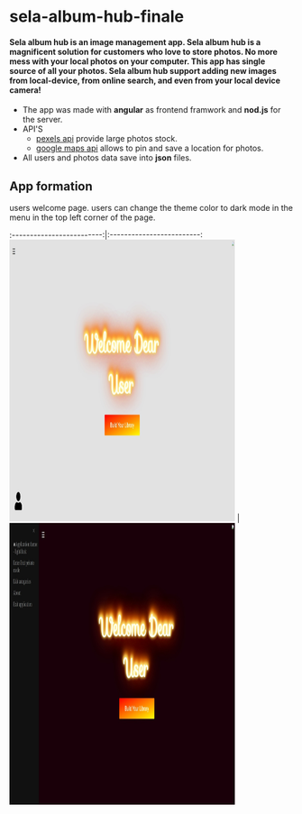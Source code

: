 # sela-album-hub-finale

#### Sela album hub is an image management app. Sela album hub is a magnificent solution for customers who love to store photos. No more mess with your local photos on your computer. This app has single source of all your photos.  Sela album hub support adding new images from local-device, from online search, and even from your local device camera!

- The app was made with __angular__ as frontend framwork and __nod.js__ for the server. 
- API'S
    - [pexels api](https://www.pexels.com/api/) provide large photos stock.
    - [google maps api](https://cloud.google.com/maps-platform) allows to pin and save a location for photos.
- All users and photos data save into __json__ files.

## App formation

users welcome page. users can change the theme color to dark mode in the menu in the top left corner of the page.

:-------------------------:|:-------------------------:
<img src="sela-album-hub-main/Sela-AlbumHub/src/assets/github-photos/welcom-page.jpeg" width="400" height="500">  |  <img src="sela-album-hub-main/Sela-AlbumHub/src/assets/github-photos/welcome-page-black.jpeg" width="400" height="500">